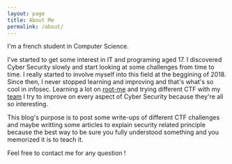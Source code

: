 ```yaml
---
layout: page
title: About Me
permalink: /about/
---
```


I'm a french student in Computer Science.

I've started to get some interest in IT and programing aged 17. I discovered Cyber Security slowly and start looking at some challenges from time to time.
I really started to involve myself into this field at the beggining of 2018. Since then, I never stopped learning and improving and that's what's so cool in infosec.
Learning a lot on [root-me](https://www.root-me.org/Grillette?lang=fr#0ca0306b7859c89f56e431064c559032 "Root-me") and trying different CTF with my [team](https://ctftime.org/team/53269 "ctftime") I try to improve on every aspect of Cyber Security because they're all so interesting.

This blog's purpose is to post some write-ups of different CTF challenges and maybe writting some articles to explain security related principle because the best way to be sure you fully understood something and you memorized it is to teach it.

Feel free to contact me for any question !
